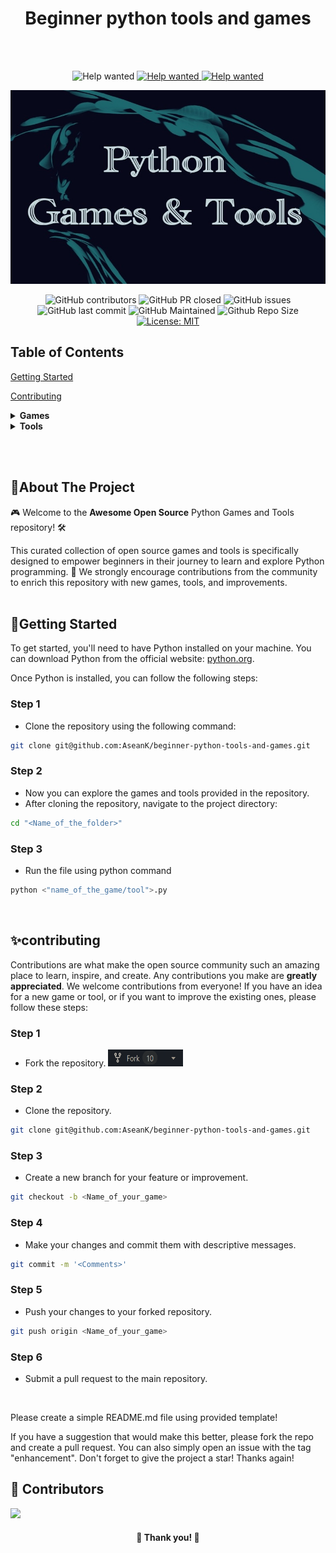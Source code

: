 <h1 align="center">Beginner python tools and games</h1>
<br /><br />

<!----------------Badge-------------->

<div align="center">

<img src="https://img.shields.io/badge/Contribution welcome-blueviolet.svg?style=for-the-badge" alt="Help wanted" /> <a href="https://github.com/AseanK/beginner-python-tools-and-games/issues" target="_blank">
<img src="https://img.shields.io/badge/Help wanted-fb07c8.svg?style=for-the-badge" alt="Help wanted" /> <a href="https://github.com/AseanK/beginner-python-tools-and-games/issues" target="_blank">
<img src="https://img.shields.io/badge/Open source-aqua.svg?style=for-the-badge" alt="Help wanted" /> <a href="https://github.com/AseanK/beginner-python-tools-and-games/issues" target="_blank">
  
</div>
<!----------------Badge END-------------->
  
<p align="center">
  <a href="https://github.com/AseanK/beginner-python-tools-and-games" target="_blank">
    <img src="images/mainLogo.jpg" width = "720px" height = "310px">
  </a>
</p>

  <!----------------Badge-------------->
<div align="center">
 
![GitHub contributors](https://img.shields.io/github/contributors/AseanK/beginner-python-tools-and-games?style=flat&color=blueviolet)
![GitHub PR closed](https://img.shields.io/github/issues-pr-closed-raw/AseanK/beginner-python-tools-and-games?style=flate&color=fb07c8)
![GitHub issues](https://img.shields.io/github/issues-raw/AseanK/beginner-python-tools-and-games?style=flate&color=aqua)
![GitHub last commit](https://img.shields.io/github/last-commit/AseanK/beginner-python-tools-and-games?style=flat&color=blueviolet)
![GitHub Maintained](https://img.shields.io/badge/maintained-yes-fb07c8.svg?style=flat)
![Github Repo Size](https://img.shields.io/github/repo-size/AseanK/beginner-python-tools-and-games?style=flat&color=aqua)
[![License: MIT](https://img.shields.io/badge/License-MIT-blueviolet.svg)](https://opensource.org/licenses/MIT)
</div>
  <!----------------Badge END-------------->

  
## Table of Contents

[Getting Started](#getting-started)
  
[Contributing](#contributing)
  
<details>
<summary><strong>Games</strong></summary>

- [Auction](/Games/auction)
- [BlackJack](/Games/black_jack)
- [Slot Machine](/Games/slot_machine)
- [Board filling game](/Games/board_filling_game)
- [US states guessing](/Games/state_guessing)
- [Minesweeper](/Games/minesweeper)
- [Hang Man](/Games/hangman)
- [Rock Paper Scissors](/Games/rock_paper_scissors)
- [Guess the number](/Games/guess_the_number)
- [Tic-Tac-Toe](/Games/tic_tac_toe)
- [Road crossing](/Games/road_crossing)
- [Pong](/Games/pong)
- [Turtle racing bet](/Games/turtle_racing_bet)
- [Snake game](/Games/snake_game)
- [Etch A Sketch](/Games/etch_a_sketch)
- [CompSci Quiz](/Games/comp_sci_quiz)

</details>

<details>
<summary><strong>Tools</strong></summary>

- [Encoding](/Tools/encoding)
- [Calculator](/Tools/calculator)
- [NATO Alphabet Translator](/Tools/NATO_alphabet_translator)
- [Distance Conversion Calculator](/Tools/distance_calculator)
- [Pomodoro Timer](/Tools/pomodoro_timer)
- [Password Manager](/Tools/password_manager)
- [Kanye Says...](/Tools/kanye_says)

</details>


<br /><br />


## 👀About The Project
🎮 Welcome to the **Awesome Open Source** Python Games and Tools repository! 🛠️
  
This curated collection of open source games and tools is specifically designed to empower beginners in their journey to learn and explore Python programming. 🌟 We strongly encourage contributions from the community to enrich this repository with new games, tools, and improvements.
<br /><br />


## 🍄Getting Started

To get started, you'll need to have Python installed on your machine. You can download Python from the official website: [python.org](https://www.python.org/).

Once Python is installed, you can follow the following steps:

### Step 1
- Clone the repository using the following command: 
```bash
git clone git@github.com:AseanK/beginner-python-tools-and-games.git
```

### Step 2
- Now you can explore the games and tools provided in the repository.
- After cloning the repository, navigate to the project directory:
```bash
cd "<Name_of_the_folder>"
```

### Step 3
- Run the file using python command
```bash
python <"name_of_the_game/tool">.py
```
<br />

## ✨contributing
  
Contributions are what make the open source community such an amazing place to learn, inspire, and create. Any contributions you make are **greatly appreciated**.
We welcome contributions from everyone! If you have an idea for a new game or tool, or if you want to improve the existing ones, please follow these steps:

### Step 1
- Fork the repository.
    <img src="/images/fork.png" width="120" height="27">

    
### Step 2
- Clone the repository.
```bash
git clone git@github.com:AseanK/beginner-python-tools-and-games.git
```

### Step 3
- Create a new branch for your feature or improvement.
```bash
git checkout -b <Name_of_your_game>
```

### Step 4
- Make your changes and commit them with descriptive messages.
```bash
git commit -m '<Comments>'
```

### Step 5
- Push your changes to your forked repository.
```bash
git push origin <Name_of_your_game>
```

### Step 6
- Submit a pull request to the main repository.
<br />

Please create a simple README.md file using provided template!

If you have a suggestion that would make this better, please fork the repo and create a pull request. You can also simply open an issue with the tag "enhancement".
Don't forget to give the project a star! Thanks again!

  
## :raised_hands: Contributors

<a href="https://github.com/AseanK/beginner-python-tools-and-games/graphs/contributors">
  <img src="https://contrib.rocks/image?repo=AseanK/beginner-python-tools-and-games" />
</a>

<br />
<h4 align="center"> 🙏 Thank you! 🙏 </h4>
